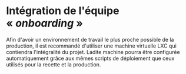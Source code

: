 # Intégration de l'équipe « *onboarding* »

Afin d'avoir un environnement de travail le plus proche possible de la production,
il est recommandé d'utiliser une machine virtuelle LXC qui contiendra l'intégralité
du projet. Ladite machine pourra être configurée automatiquement grâce aux
mêmes scripts de déploiement que ceux utilisés pour la recette et la production.
